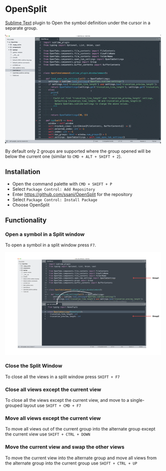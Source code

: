 # OpenSplit

[Sublime Text](https://www.sublimetext.com/) plugin to Open the symbol definition under the cursor in a separate group.

![](OpenSplit.gif)


By default only 2 groups are supported where the group opened will be below the current one (similar to `CMD + ALT + SHIFT + 2`).


## Installation

- Open the command palette with `CMD + SHIFT + P`
- Select `Package Control: Add Repository`
- Enter https://github.com/ssanj/OpenSplit for the repository
- Select `Package Control: Install Package`
- Choose OpenSplit


## Functionality

### Open a symbol in a Split window

To open a symbol in a split window press `F7`.

![](OpenSplit-open-symbol.png)

### Close the Split Window

To close all the views in a split window press `SHIFT + F7`

### Close all views except the current view

To close all the views except the current view, and move to a single-grouped layout use `SHIFT + CMD + F7`

### Move all views except the current view

To move all views out of the current group into the alternate group except the current view use `SHIFT + CTRL + DOWN`

### Move the current view and swap the other views

To move the current view into the alternate group and move all views from the alternate group into the current group use `SHIFT + CTRL + UP`

